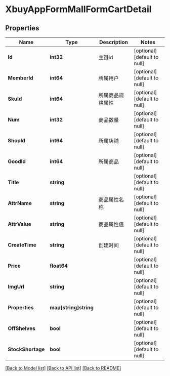# XbuyAppFormMallFormCartDetail

## Properties
Name | Type | Description | Notes
------------ | ------------- | ------------- | -------------
**Id** | **int32** | 主键id | [optional] [default to null]
**MemberId** | **int64** | 所属用户 | [optional] [default to null]
**SkuId** | **int64** | 所属商品规格属性 | [optional] [default to null]
**Num** | **int32** | 商品数量 | [optional] [default to null]
**ShopId** | **int64** | 所属店铺 | [optional] [default to null]
**GoodId** | **int64** | 所属商品 | [optional] [default to null]
**Title** | **string** |  | [optional] [default to null]
**AttrName** | **string** | 商品属性名称 | [optional] [default to null]
**AttrValue** | **string** | 商品属性值 | [optional] [default to null]
**CreateTime** | **string** | 创建时间 | [optional] [default to null]
**Price** | **float64** |  | [optional] [default to null]
**ImgUrl** | **string** |  | [optional] [default to null]
**Properties** | **map[string]string** |  | [optional] [default to null]
**OffShelves** | **bool** |  | [optional] [default to null]
**StockShortage** | **bool** |  | [optional] [default to null]

[[Back to Model list]](../README.md#documentation-for-models) [[Back to API list]](../README.md#documentation-for-api-endpoints) [[Back to README]](../README.md)

